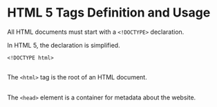 # HTML 5 Tags Definition and Usage
All HTML documents must start with a ``<!DOCTYPE>`` declaration.

In HTML 5, the declaration is simplified.
```
<!DOCTYPE html>
```

## <html>
The ``<html>`` tag is the root of an HTML document.
  
## <head>
The ``<head>`` element is a container for metadata about the website.

## <title>
The ``<title>`` tag defines the title of the HTML document. The title must be text-only, and it is shown in the web browser's title.

The ``<title>`` tag is required in HTML documents.

## <body>
The ``<body>`` tag defines the document's body.

## <header>
The ``<header>`` element represents a container for introductory content or a set of navigational links.

A ``<header>`` element typically contains:

- one or more heading elements (``<h1> - <h6>``)
- logo or icon
- authorship information

## <main>
The ``<main>`` tag specifies the main content of a document.

The content inside the ``<main>`` element should be unique to the document. It should not contain any content that is repeated across documents such as sidebars, navigation links, copyright information, site logos, and search forms.
  
## <footer>
The ``<footer>`` tag defines a footer for a document or section.

A ``<footer>`` element typically contains:

- authorship information
- copyright information
- contact information
- sitemap
- back to top links
- related documents

You can have several ``<footer>`` elements in one document.
